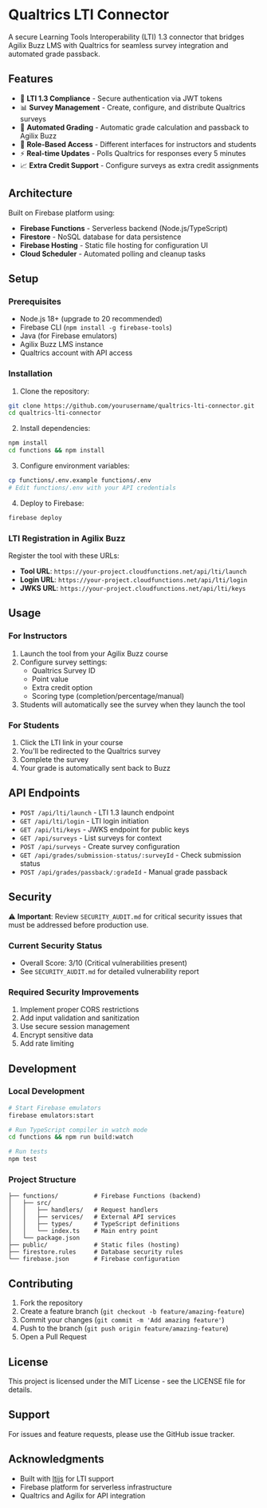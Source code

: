 # Qualtrics LTI Connector

A secure Learning Tools Interoperability (LTI) 1.3 connector that bridges Agilix Buzz LMS with Qualtrics for seamless survey integration and automated grade passback.

## Features

- 🔐 **LTI 1.3 Compliance** - Secure authentication via JWT tokens
- 📊 **Survey Management** - Create, configure, and distribute Qualtrics surveys
- 🎯 **Automated Grading** - Automatic grade calculation and passback to Agilix Buzz
- 👥 **Role-Based Access** - Different interfaces for instructors and students
- ⚡ **Real-time Updates** - Polls Qualtrics for responses every 5 minutes
- 📈 **Extra Credit Support** - Configure surveys as extra credit assignments

## Architecture

Built on Firebase platform using:
- **Firebase Functions** - Serverless backend (Node.js/TypeScript)
- **Firestore** - NoSQL database for data persistence
- **Firebase Hosting** - Static file hosting for configuration UI
- **Cloud Scheduler** - Automated polling and cleanup tasks

## Setup

### Prerequisites

- Node.js 18+ (upgrade to 20 recommended)
- Firebase CLI (`npm install -g firebase-tools`)
- Java (for Firebase emulators)
- Agilix Buzz LMS instance
- Qualtrics account with API access

### Installation

1. Clone the repository:
```bash
git clone https://github.com/yourusername/qualtrics-lti-connector.git
cd qualtrics-lti-connector
```

2. Install dependencies:
```bash
npm install
cd functions && npm install
```

3. Configure environment variables:
```bash
cp functions/.env.example functions/.env
# Edit functions/.env with your API credentials
```

4. Deploy to Firebase:
```bash
firebase deploy
```

### LTI Registration in Agilix Buzz

Register the tool with these URLs:
- **Tool URL**: `https://your-project.cloudfunctions.net/api/lti/launch`
- **Login URL**: `https://your-project.cloudfunctions.net/api/lti/login`
- **JWKS URL**: `https://your-project.cloudfunctions.net/api/lti/keys`

## Usage

### For Instructors

1. Launch the tool from your Agilix Buzz course
2. Configure survey settings:
   - Qualtrics Survey ID
   - Point value
   - Extra credit option
   - Scoring type (completion/percentage/manual)
3. Students will automatically see the survey when they launch the tool

### For Students

1. Click the LTI link in your course
2. You'll be redirected to the Qualtrics survey
3. Complete the survey
4. Your grade is automatically sent back to Buzz

## API Endpoints

- `POST /api/lti/launch` - LTI 1.3 launch endpoint
- `GET /api/lti/login` - LTI login initiation
- `GET /api/lti/keys` - JWKS endpoint for public keys
- `GET /api/surveys` - List surveys for context
- `POST /api/surveys` - Create survey configuration
- `GET /api/grades/submission-status/:surveyId` - Check submission status
- `POST /api/grades/passback/:gradeId` - Manual grade passback

## Security

⚠️ **Important**: Review `SECURITY_AUDIT.md` for critical security issues that must be addressed before production use.

### Current Security Status
- Overall Score: 3/10 (Critical vulnerabilities present)
- See `SECURITY_AUDIT.md` for detailed vulnerability report

### Required Security Improvements
1. Implement proper CORS restrictions
2. Add input validation and sanitization
3. Use secure session management
4. Encrypt sensitive data
5. Add rate limiting

## Development

### Local Development

```bash
# Start Firebase emulators
firebase emulators:start

# Run TypeScript compiler in watch mode
cd functions && npm run build:watch

# Run tests
npm test
```

### Project Structure

```
├── functions/          # Firebase Functions (backend)
│   ├── src/
│   │   ├── handlers/   # Request handlers
│   │   ├── services/   # External API services
│   │   ├── types/      # TypeScript definitions
│   │   └── index.ts    # Main entry point
│   └── package.json
├── public/             # Static files (hosting)
├── firestore.rules     # Database security rules
└── firebase.json       # Firebase configuration
```

## Contributing

1. Fork the repository
2. Create a feature branch (`git checkout -b feature/amazing-feature`)
3. Commit your changes (`git commit -m 'Add amazing feature'`)
4. Push to the branch (`git push origin feature/amazing-feature`)
5. Open a Pull Request

## License

This project is licensed under the MIT License - see the LICENSE file for details.

## Support

For issues and feature requests, please use the GitHub issue tracker.

## Acknowledgments

- Built with [ltijs](https://github.com/Cvmcosta/ltijs) for LTI support
- Firebase platform for serverless infrastructure
- Qualtrics and Agilix for API integration